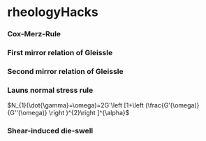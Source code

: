 # rheologyHacks

### Cox-Merz-Rule

### First mirror relation of Gleissle

### Second mirror relation of Gleissle

### Launs normal stress rule
$N_{1}(\dot{\gamma}=\omega)=2G'\left [1+\left (\frac{G'(\omega)}{G''(\omega)}  \right )^{2}\right ]^{\alpha}$

### Shear-induced die-swell
